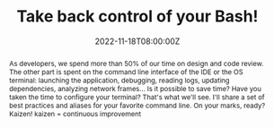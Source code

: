 ---
title: Take back control of your Bash!

event: DevFest Strasbourg 2022
event_url: https://devfest.gdgstrasbourg.fr/

location: Campus CCI
address:
  street: 234 Avenue de Colmar
  city: Strasbourg
  region: Alsace
  postcode: '67100'
  country: France

summary: The latest fashionable tools for your terminal
abstract: "As developers, we spend more than 50% of our time on design and code review. The other part is spent on the command line interface of the IDE or the OS terminal: launching the application, debugging, reading logs, updating dependencies, analyzing network frames... Is it possible to save time? Have you taken the time to configure your terminal? That's what we'll see. I'll share a set of best practices and aliases for your favorite command line.

On your marks, ready? Kaizen! kaizen = continuous improvement"

date: "2022-11-18T08:00:00Z"
date_end: "2022-11-18T18:00:00Z"
all_day: false

publishDate: "2022-08-30T00:00:00Z"

authors: [David Aparicio]
tags: [SRE, Quickie, TIA, CLI]

featured: false

image:
  caption: 'Crédits: [**Twitter**](https://twitter.com/DevfestSXB/)'
  focal_point: Right

links:
#- icon: comments
#  icon_pack: fas
#  name: Feedback
#  url: https://s.42l.fr/cafedevlyon
url_code: ""
url_pdf: ""
url_slides: ""
url_video: ""

slides: ""
projects: []
---